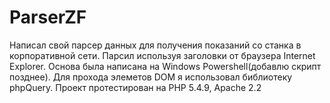 # ParserZF
Написал свой парсер данных для получения показаний со станка в корпоративной сети.
Парсил используя заголовки от браузера Internet Explorer.
Основа была написана на Windows Powershell(добавлю скрипт позднее).
Для прохода элеметов DOM я использовал библиотеку phpQuery.
Проект протестирован на PHP 5.4.9, Apache 2.2



